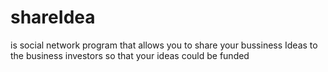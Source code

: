 # shareIdea
is social network program that allows you to share your bussiness Ideas to the business investors so that your ideas could be funded